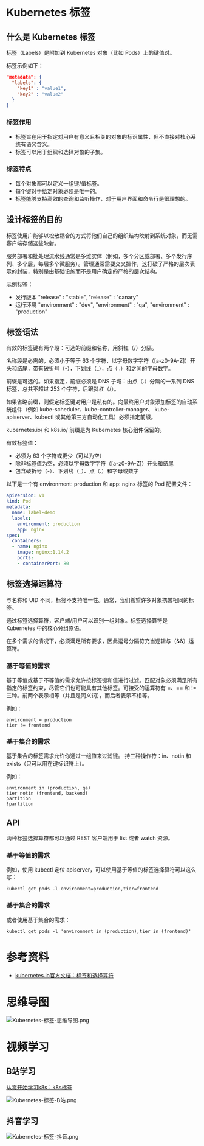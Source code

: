 # Kubernetes 标签

## 什么是 Kubernetes 标签

标签（Labels）是附加到 Kubernetes 对象（比如 Pods）上的键值对。

标签示例如下：

```json
"metadata": {
  "labels": {
    "key1" : "value1",
    "key2" : "value2"
  }
}
```

### 标签作用

- 标签旨在用于指定对用户有意义且相关的对象的标识属性，但不直接对核心系统有语义含义。 
- 标签可以用于组织和选择对象的子集。

### 标签特点

- 每个对象都可以定义一组键/值标签。
- 每个键对于给定对象必须是唯一的。
- 标签能够支持高效的查询和监听操作，对于用户界面和命令行是很理想的。

## 设计标签的目的

标签使用户能够以松散耦合的方式将他们自己的组织结构映射到系统对象，而无需客户端存储这些映射。

服务部署和批处理流水线通常是多维实体（例如，多个分区或部署、多个发行序列、多个层，每层多个微服务）。管理通常需要交叉操作，这打破了严格的层次表示的封装，特别是由基础设施而不是用户确定的严格的层次结构。

示例标签：

- 发行版本 "release" : "stable", "release" : "canary"
- 运行环境 "environment" : "dev", "environment" : "qa", "environment" : "production"

## 标签语法

有效的标签键有两个段：可选的前缀和名称，用斜杠（/）分隔。 

名称段是必需的，必须小于等于 63 个字符，以字母数字字符（[a-z0-9A-Z]）开头和结尾，带有破折号（-），下划线（_），点（ .）和之间的字母数字。

前缀是可选的。如果指定，前缀必须是 DNS 子域：由点（.）分隔的一系列 DNS 标签，总共不超过 253 个字符，后跟斜杠（/）。

如果省略前缀，则假定标签键对用户是私有的。向最终用户对象添加标签的自动系统组件（例如 kube-scheduler、kube-controller-manager、 kube-apiserver、kubectl 或其他第三方自动化工具）必须指定前缀。

kubernetes.io/ 和 k8s.io/ 前缀是为 Kubernetes 核心组件保留的。

有效标签值：

- 必须为 63 个字符或更少（可以为空）
- 除非标签值为空，必须以字母数字字符（[a-z0-9A-Z]）开头和结尾
- 包含破折号（-）、下划线（_）、点（.）和字母或数字

以下是一个有 environment: production 和 app: nginx 标签的 Pod 配置文件：

```yaml
apiVersion: v1
kind: Pod
metadata:
  name: label-demo
  labels:
    environment: production
    app: nginx
spec:
  containers:
  - name: nginx
    image: nginx:1.14.2
    ports:
    - containerPort: 80
```

## 标签选择运算符

与名称和 UID 不同，标签不支持唯一性。通常，我们希望许多对象携带相同的标签。

通过标签选择算符，客户端/用户可以识别一组对象。标签选择算符是 Kubernetes 中的核心分组原语。

在多个需求的情况下，必须满足所有要求，因此逗号分隔符充当逻辑与（&&）运算符。

### 基于等值的需求

基于等值或基于不等值的需求允许按标签键和值进行过滤。匹配对象必须满足所有指定的标签约束，尽管它们也可能具有其他标签。可接受的运算符有 =、== 和 != 三种。前两个表示相等（并且是同义词），而后者表示不相等。

例如：

```shell
environment = production
tier != frontend
```

### 基于集合的需求

基于集合的标签需求允许你通过一组值来过滤键。 持三种操作符：in、notin 和 exists（只可以用在键标识符上）。

例如：

```shell
environment in (production, qa)
tier notin (frontend, backend)
partition
!partition
```

## API

两种标签选择算符都可以通过 REST 客户端用于 list 或者 watch 资源。 

### 基于等值的需求

例如，使用 kubectl 定位 apiserver，可以使用基于等值的标签选择算符可以这么写：

```shell
kubectl get pods -l environment=production,tier=frontend
```

### 基于集合的需求

或者使用基于集合的需求：

```shell
kubectl get pods -l 'environment in (production),tier in (frontend)'
```

# 参考资料

- [kubernetes.io官方文档：标签和选择算符](https://kubernetes.io/zh-cn/docs/concepts/overview/working-with-objects/labels/)

# 思维导图

![Kubernetes-标签-思维导图.png](https://cnymw.github.io/GolangStudy/docs/Kubernetes-标签/Kubernetes-标签-思维导图.png)

# 视频学习

## B站学习

[从零开始学习k8s：k8s标签](https://www.bilibili.com/video/BV1wa411o7wm/)

![Kubernetes-标签-B站.png](https://cnymw.github.io/GolangStudy/docs/Kubernetes-标签/Kubernetes-标签-B站.png)

## 抖音学习

![Kubernetes-标签-抖音.png](https://cnymw.github.io/GolangStudy/docs/Kubernetes-标签/Kubernetes-标签-抖音.png)

